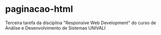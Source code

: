 # paginacao-html
Terceira tarefa da disciplina "Responsive Web Development" do curso de Análise e Desenvolvimento de Sistemas UNIVALI
